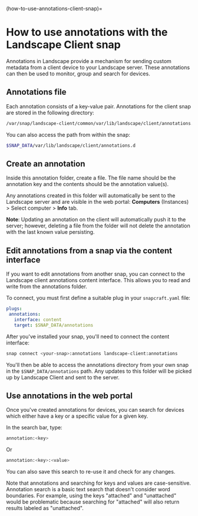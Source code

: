 (how-to-use-annotations-client-snap)=
# How to use annotations with the Landscape Client snap

Annotations in Landscape provide a mechanism for sending custom metadata from a client device to your Landscape server. These annotations can then be used to monitor, group and search for devices.

## Annotations file

Each annotation consists of a key-value pair. Annotations for the client snap are stored in the following directory:

```bash
/var/snap/landscape-client/common/var/lib/landscape/client/annotations.d`
```

You can also access the path from within the snap:

```bash
$SNAP_DATA/var/lib/landscape/client/annotations.d
```
## Create an annotation

Inside this annotation folder, create a file. The file name should be the annotation key and the contents should be the annotation value(s). 

Any annotations created in this folder will automatically be sent to the Landscape server and are visible in the web portal: **Computers** (Instances) > Select computer > **Info** tab.

**Note**: Updating an annotation on the client will automatically push it to the server; however, deleting a file from the folder will not delete the annotation with the last known value persisting. 

## Edit annotations from a snap via the content interface

If you want to edit annotations from another snap, you can connect to the Landscape client annotations content interface. This allows you to read and write from the annotations folder.

To connect, you must first define a suitable plug in your `snapcraft.yaml` file:

```yaml
plugs:
 annotations:
   interface: content
   target: $SNAP_DATA/annotations
```

After you've installed your snap, you'll need to connect the content interface:

```bash
snap connect <your-snap>:annotations landscape-client:annotations
```

You'll then be able to access the annotations directory from your own snap in the `$SNAP_DATA/annotations` path. Any updates to this folder will be picked up by Landscape Client and sent to the server.

## Use annotations in the web portal

Once you've created annotations for devices, you can search for devices which either have a key or a specific value for a given key.

In the search bar, type:

```bash
annotation:<key>
```

Or

```bash
annotation:<key>:<value>
```

You can also save this search to re-use it and check for any changes. 

Note that annotations and searching for keys and values are case-sensitive. Annotation search is a basic text search that doesn't consider word boundaries. For example, using the keys "attached" and "unattached" would be problematic because searching for "attached" will also return results labeled as "unattached".

